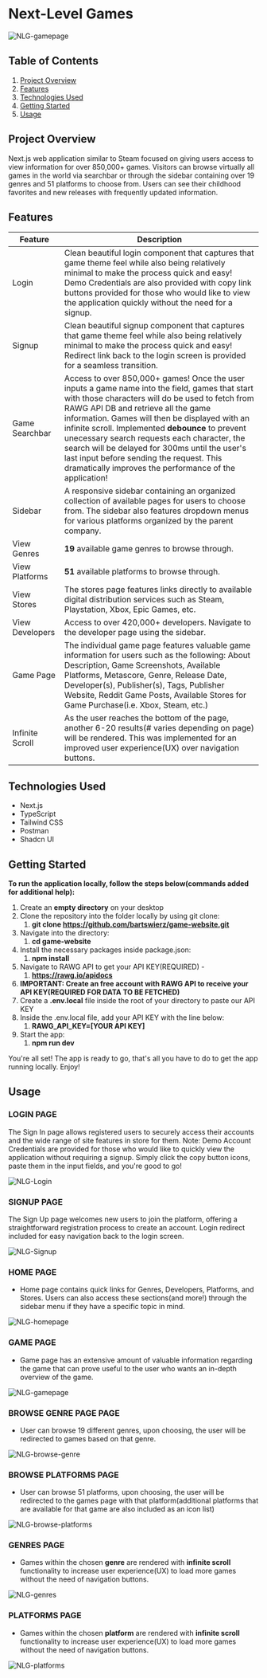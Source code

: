 # Next-Level Games
<!-- ![NLG-browse-genre](https://github.com/bartswierz/game-website/assets/100662080/10561d73-faa9-4024-9f8a-125152d01777) -->
![NLG-gamepage](https://github.com/bartswierz/game-website/assets/100662080/99fb6852-c4b3-4379-9243-4dca1b10a1a2)

## Table of Contents

1. [Project Overview](#project-overview)
2. [Features](#features)
3. [Technologies Used](#technologies-used)
4. [Getting Started](#getting-started)
5. [Usage](#usage) 

## Project Overview

Next.js web application similar to Steam focused on giving users access to view information for over 850,000+ games. Visitors can browse virtually all games in the world via searchbar or through the sidebar containing over 19 genres and 51 platforms to choose from. Users can see their childhood favorites and new releases with frequently updated information. 

## Features
Feature  | Description
------------- | -------------
Login | Clean beautiful login component that captures that game theme feel while also being relatively minimal to make the process quick and easy! Demo Credentials are also provided with copy link buttons provided for those who would like to view the application quickly without the need for a signup.
Signup | Clean beautiful signup component that captures that game theme feel while also being relatively minimal to make the process quick and easy! Redirect link back to the login screen is provided for a seamless transition.
Game Searchbar | Access to over 850,000+ games! Once the user inputs a game name into the field, games that start with those characters will do be used to fetch from RAWG API DB and retrieve all the game information. Games will then be displayed with an infinite scroll. Implemented **debounce** to prevent unecessary search requests each character, the search will be delayed for 300ms until the user's last input before sending the request. This dramatically improves the performance of the application!
Sidebar | A responsive sidebar containing an organized collection of available pages for users to choose from. The sidebar also features dropdown menus for various platforms organized by the parent company.
View Genres | **19** available game genres to browse through.
View Platforms | **51** available platforms to browse through.
View Stores | The stores page features links directly to available digital distribution services such as Steam, Playstation, Xbox, Epic Games, etc.
View Developers | Access to over 420,000+ developers. Navigate to the developer page using the sidebar.
Game Page | The individual game page features valuable game information for users such as the following: About Description, Game Screenshots, Available Platforms, Metascore, Genre, Release Date, Developer(s), Publisher(s), Tags, Publisher Website, Reddit Game Posts, Available Stores for Game Purchase(i.e. Xbox, Steam, etc.)
Infinite Scroll | As the user reaches the bottom of the page, another 6-20 results(# varies depending on page) will be rendered. This was implemented for an improved user experience(UX) over navigation buttons.


## Technologies Used
- Next.js
- TypeScript
- Tailwind CSS
- Postman
- Shadcn UI

## Getting Started
**To run the application locally, follow the steps below(commands added for additional help):**

1. Create an **empty directory** on your desktop
2. Clone the repository into the folder locally by using git clone: 
   1. **git clone https://github.com/bartswierz/game-website.git**
3. Navigate into the directory:
   1. **cd game-website**
4. Install the necessary packages inside package.json:
   1. **npm install**
5. Navigate to RAWG API to get your API KEY(REQUIRED) -
   1. **https://rawg.io/apidocs**
6. **IMPORTANT: Create an free account with RAWG API to receive your API KEY(REQUIRED FOR DATA TO BE FETCHED)**
7. Create a **.env.local** file inside the root of your directory to paste our API KEY
8. Inside the .env.local file, add your API KEY with the line below:
   1. **RAWG_API_KEY=[YOUR API KEY]**
9. Start the app:
   1. **npm run dev**

You're all set! The app is ready to go, that's all you have to do to get the app running locally. Enjoy!     

## Usage

### LOGIN PAGE
The Sign In page allows registered users to securely access their accounts and the wide range of site features in store for them. Note: Demo Account Credentials are provided for those who would like to quickly view the application without requiring a signup. Simply click the copy button icons, paste them in the input fields, and you're good to go!

![NLG-Login](https://github.com/bartswierz/game-website/assets/100662080/7c362f67-8a24-494c-9744-e4095731461e)

### SIGNUP PAGE
The Sign Up page welcomes new users to join the platform, offering a straightforward registration process to create an account. Login redirect included for easy navigation back to the login screen.

![NLG-Signup](https://github.com/bartswierz/game-website/assets/100662080/286730f0-b448-42d7-bce3-6b8d17ed00c3)

### HOME PAGE
- Home page contains quick links for Genres, Developers, Platforms, and Stores. Users can also access these sections(and more!) through the sidebar menu if they have a specific topic in mind.

![NLG-homepage](https://github.com/bartswierz/game-website/assets/100662080/2df9704c-d0a2-48b0-bab6-fd418a2332c2)

### GAME PAGE
- Game page has an extensive amount of valuable information regarding the game that can prove useful to the user who wants an in-depth overview of the game.
  
![NLG-gamepage](https://github.com/bartswierz/game-website/assets/100662080/99fb6852-c4b3-4379-9243-4dca1b10a1a2)

### BROWSE GENRE PAGE PAGE
- User can browse 19 different genres, upon choosing, the user will be redirected to games based on that genre.
   
![NLG-browse-genre](https://github.com/bartswierz/game-website/assets/100662080/10561d73-faa9-4024-9f8a-125152d01777)

### BROWSE PLATFORMS PAGE
- User can browse 51 platforms, upon choosing, the user will be redirected to the games page with that platform(additional platforms that are available for that game are also included as an icon list)
   
![NLG-browse-platforms](https://github.com/bartswierz/game-website/assets/100662080/05ca3134-f6a1-41fd-b64c-320d910d12e0)

### GENRES PAGE
- Games within the chosen **genre** are rendered with **infinite scroll** functionality to increase user experience(UX) to load more games without the need of navigation buttons.
   
![NLG-genres](https://github.com/bartswierz/game-website/assets/100662080/a2183f7b-ec11-4e8d-9ceb-a41312095144)

### PLATFORMS PAGE
- Games within the chosen **platform** are rendered with **infinite scroll** functionality to increase user experience(UX) to load more games without the need of navigation buttons.
   
![NLG-platforms](https://github.com/bartswierz/game-website/assets/100662080/a9dddc41-1c27-40fa-939e-7eaa324a92fd)
